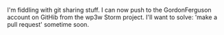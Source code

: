 I'm fiddling with git sharing stuff.
I can now push to  the GordonFerguson account on GitHib
from the wp3w Storm project. I'll want to solve:
'make a pull request' sometime soon.


